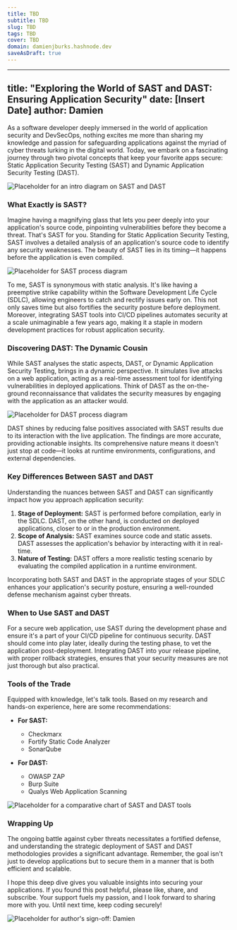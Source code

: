 ```yaml
---
title: TBD
subtitle: TBD
slug: TBD
tags: TBD
cover: TBD
domain: damienjburks.hashnode.dev
saveAsDraft: true
---
```



---
title: "Exploring the World of SAST and DAST: Ensuring Application Security"
date: [Insert Date]
author: Damien
---

As a software developer deeply immersed in the world of application security and DevSecOps, nothing excites me more than sharing my knowledge and passion for safeguarding applications against the myriad of cyber threats lurking in the digital world. Today, we embark on a fascinating journey through two pivotal concepts that keep your favorite apps secure: Static Application Security Testing (SAST) and Dynamic Application Security Testing (DAST).

![Placeholder for an intro diagram on SAST and DAST](#)

### What Exactly is SAST?

Imagine having a magnifying glass that lets you peer deeply into your application's source code, pinpointing vulnerabilities before they become a threat. That's SAST for you. Standing for Static Application Security Testing, SAST involves a detailed analysis of an application's source code to identify any security weaknesses. The beauty of SAST lies in its timing—it happens before the application is even compiled.

![Placeholder for SAST process diagram](#)

To me, SAST is synonymous with static analysis. It's like having a preemptive strike capability within the Software Development Life Cycle (SDLC), allowing engineers to catch and rectify issues early on. This not only saves time but also fortifies the security posture before deployment. Moreover, integrating SAST tools into CI/CD pipelines automates security at a scale unimaginable a few years ago, making it a staple in modern development practices for robust application security.

### Discovering DAST: The Dynamic Cousin

While SAST analyses the static aspects, DAST, or Dynamic Application Security Testing, brings in a dynamic perspective. It simulates live attacks on a web application, acting as a real-time assessment tool for identifying vulnerabilities in deployed applications. Think of DAST as the on-the-ground reconnaissance that validates the security measures by engaging with the application as an attacker would.

![Placeholder for DAST process diagram](#)

DAST shines by reducing false positives associated with SAST results due to its interaction with the live application. The findings are more accurate, providing actionable insights. Its comprehensive nature means it doesn't just stop at code—it looks at runtime environments, configurations, and external dependencies.

### Key Differences Between SAST and DAST

Understanding the nuances between SAST and DAST can significantly impact how you approach application security:

1. **Stage of Deployment:** SAST is performed before compilation, early in the SDLC. DAST, on the other hand, is conducted on deployed applications, closer to or in the production environment.
2. **Scope of Analysis:** SAST examines source code and static assets. DAST assesses the application's behavior by interacting with it in real-time.
3. **Nature of Testing:** DAST offers a more realistic testing scenario by evaluating the compiled application in a runtime environment.

Incorporating both SAST and DAST in the appropriate stages of your SDLC enhances your application's security posture, ensuring a well-rounded defense mechanism against cyber threats.

### When to Use SAST and DAST

For a secure web application, use SAST during the development phase and ensure it's a part of your CI/CD pipeline for continuous security. DAST should come into play later, ideally during the testing phase, to vet the application post-deployment. Integrating DAST into your release pipeline, with proper rollback strategies, ensures that your security measures are not just thorough but also practical.

### Tools of the Trade

Equipped with knowledge, let's talk tools. Based on my research and hands-on experience, here are some recommendations:

- **For SAST:**
  - Checkmarx
  - Fortify Static Code Analyzer
  - SonarQube

- **For DAST:**
  - OWASP ZAP
  - Burp Suite
  - Qualys Web Application Scanning

![Placeholder for a comparative chart of SAST and DAST tools](#)

### Wrapping Up

The ongoing battle against cyber threats necessitates a fortified defense, and understanding the strategic deployment of SAST and DAST methodologies provides a significant advantage. Remember, the goal isn't just to develop applications but to secure them in a manner that is both efficient and scalable.

I hope this deep dive gives you valuable insights into securing your applications. If you found this post helpful, please like, share, and subscribe. Your support fuels my passion, and I look forward to sharing more with you. Until next time, keep coding securely!

![Placeholder for author's sign-off: Damien](#)